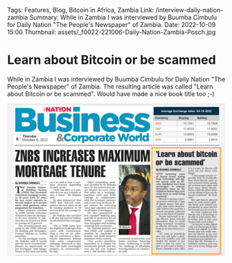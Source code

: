 Tags: Features, Blog, Bitcoin in Africa, Zambia
Link: /interview-daily-nation-zambia
Summary: While in Zambia I was interviewed by Buumba Cimbulu for Daily Nation "The People's Newspaper" of Zambia. 
Date: 2022-10-09 15:00
Thumbnail: assets/_f0022-221006-Daily-Nation-Zambia-Posch.jpg

# Learn about Bitcoin or be scammed

While in Zambia I was interviewed by Buumba Cimbulu for Daily Nation "The People's Newspaper" of Zambia. The resulting article was called "Learn about Bitcoin or be scammed". Would have made a nice book title too ;-)

![Article in Daily Nation Zambia, October 6 2022](assets/_f0022-221006-Daily-Nation-Zambia-Posch.jpg)